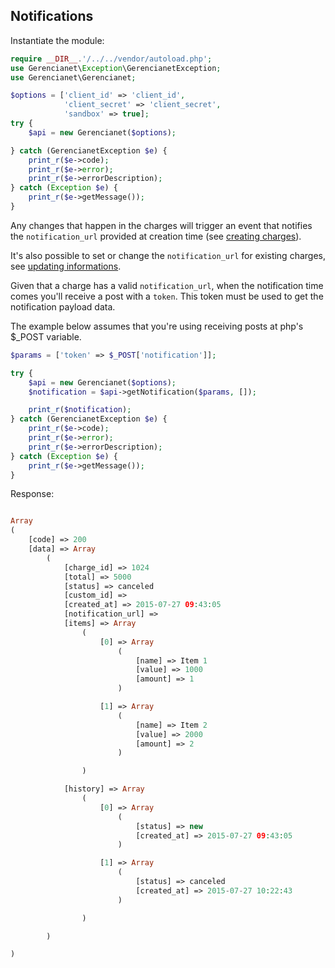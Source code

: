 ## Notifications

Instantiate the module:

```php
require __DIR__.'/../../vendor/autoload.php';
use Gerencianet\Exception\GerencianetException;
use Gerencianet\Gerencianet;

$options = ['client_id' => 'client_id',
            'client_secret' => 'client_secret',
            'sandbox' => true];
try {
    $api = new Gerencianet($options);

} catch (GerencianetException $e) {
    print_r($e->code);
    print_r($e->error);
    print_r($e->errorDescription);
} catch (Exception $e) {
    print_r($e->getMessage());
}
```

Any changes that happen in the charges will trigger an event that notifies the `notification_url` provided at creation time (see [creating charges](/docs/CHARGE.md)).

It's also possible to set or change the `notification_url` for existing charges, see [updating informations](/docs/CHARGE_UPDATE.md).

Given that a charge has a valid `notification_url`, when the notification time comes you'll receive a post with a `token`. This token must be used to get the notification payload data.

The example below assumes that you're using receiving posts at php's $_POST variable.

```php
$params = ['token' => $_POST['notification']];

try {
    $api = new Gerencianet($options);
    $notification = $api->getNotification($params, []);

    print_r($notification);
} catch (GerencianetException $e) {
    print_r($e->code);
    print_r($e->error);
    print_r($e->errorDescription);
} catch (Exception $e) {
    print_r($e->getMessage());
}

```

Response:

```php

Array
(
    [code] => 200
    [data] => Array
        (
            [charge_id] => 1024
            [total] => 5000
            [status] => canceled
            [custom_id] =>
            [created_at] => 2015-07-27 09:43:05
            [notification_url] =>
            [items] => Array
                (
                    [0] => Array
                        (
                            [name] => Item 1
                            [value] => 1000
                            [amount] => 1
                        )

                    [1] => Array
                        (
                            [name] => Item 2
                            [value] => 2000
                            [amount] => 2
                        )

                )

            [history] => Array
                (
                    [0] => Array
                        (
                            [status] => new
                            [created_at] => 2015-07-27 09:43:05
                        )

                    [1] => Array
                        (
                            [status] => canceled
                            [created_at] => 2015-07-27 10:22:43
                        )

                )

        )

)
```
